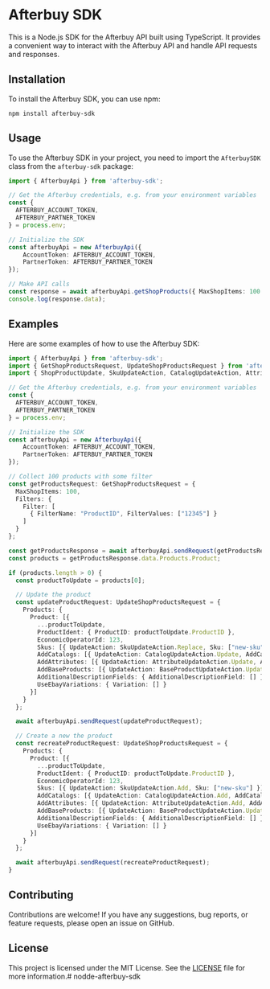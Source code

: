 # Afterbuy SDK

This is a Node.js SDK for the Afterbuy API built using TypeScript. It provides a convenient way to interact with the Afterbuy API and handle API requests and responses.

## Installation

To install the Afterbuy SDK, you can use npm:

```shell
npm install afterbuy-sdk
```

## Usage

To use the Afterbuy SDK in your project, you need to import the `AfterbuySDK` class from the `afterbuy-sdk` package:

```typescript
import { AfterbuyApi } from 'afterbuy-sdk';

// Get the Afterbuy credentials, e.g. from your environment variables
const {
  AFTERBUY_ACCOUNT_TOKEN,
  AFTERBUY_PARTNER_TOKEN
} = process.env;

// Initialize the SDK
const afterbuyApi = new AfterbuyApi({
    AccountToken: AFTERBUY_ACCOUNT_TOKEN,
    PartnerToken: AFTERBUY_PARTNER_TOKEN
});

// Make API calls
const response = await afterbuyApi.getShopProducts({ MaxShopItems: 100 });
console.log(response.data);
```

## Examples

Here are some examples of how to use the Afterbuy SDK:

```typescript
import { AfterbuyApi } from 'afterbuy-sdk';
import { GetShopProductsRequest, UpdateShopProductsRequest } from 'afterbuy-sdk/requests';
import { ShopProductUpdate, SkuUpdateAction, CatalogUpdateAction, AttributeUpdateAction, BaseProductUpdateAction } from 'afterbuy-sdk/data';

// Get the Afterbuy credentials, e.g. from your environment variables
const {
  AFTERBUY_ACCOUNT_TOKEN,
  AFTERBUY_PARTNER_TOKEN
} = process.env;

// Initialize the SDK
const afterbuyApi = new AfterbuyApi({
    AccountToken: AFTERBUY_ACCOUNT_TOKEN,
    PartnerToken: AFTERBUY_PARTNER_TOKEN
});

// Collect 100 products with some filter
const getProductsRequest: GetShopProductsRequest = {
  MaxShopItems: 100,
  Filters: {
    Filter: [
      { FilterName: "ProductID", FilterValues: ["12345"] }
    ]
  }
};

const getProductsResponse = await afterbuyApi.sendRequest(getProductsRequest);
const products = getProductsResponse.data.Products.Product;

if (products.length > 0) {
  const productToUpdate = products[0];

  // Update the product
  const updateProductRequest: UpdateShopProductsRequest = {
    Products: {
      Product: [{
        ...productToUpdate,
        ProductIdent: { ProductID: productToUpdate.ProductID },
        EconomicOperatorId: 123,
        Skus: [{ UpdateAction: SkuUpdateAction.Replace, Sku: ["new-sku"] }],
        AddCatalogs: [{ UpdateAction: CatalogUpdateAction.Update, AddCatalog: [] }],
        AddAttributes: [{ UpdateAction: AttributeUpdateAction.Update, AddAttribute: [] }],
        AddBaseProducts: [{ UpdateAction: BaseProductUpdateAction.Update, AddBaseProduct: [] }],
        AdditionalDescriptionFields: { AdditionalDescriptionField: [] },
        UseEbayVariations: { Variation: [] }
      }]
    }
  };

  await afterbuyApi.sendRequest(updateProductRequest);

  // Create a new the product
  const recreateProductRequest: UpdateShopProductsRequest = {
    Products: {
      Product: [{
        ...productToUpdate,
        ProductIdent: { ProductID: productToUpdate.ProductID },
        EconomicOperatorId: 123,
        Skus: [{ UpdateAction: SkuUpdateAction.Add, Sku: ["new-sku"] }],
        AddCatalogs: [{ UpdateAction: CatalogUpdateAction.Add, AddCatalog: [] }],
        AddAttributes: [{ UpdateAction: AttributeUpdateAction.Add, AddAttribute: [] }],
        AddBaseProducts: [{ UpdateAction: BaseProductUpdateAction.Update, AddBaseProduct: [] }],
        AdditionalDescriptionFields: { AdditionalDescriptionField: [] },
        UseEbayVariations: { Variation: [] }
      }]
    }
  };

  await afterbuyApi.sendRequest(recreateProductRequest);
}
```

## Contributing

Contributions are welcome! If you have any suggestions, bug reports, or feature requests, please open an issue on GitHub.

## License

This project is licensed under the MIT License. See the [LICENSE](LICENSE) file for more information.# nodde-afterbuy-sdk

